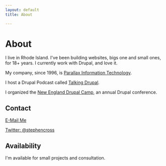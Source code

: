 ```yaml
---
layout: default
title: About

---
```

# About

I live in Rhode Island.  I've been building websites, bigs one and small ones, for 18+ years.   I currently work with Drupal, and love it. 

My company, since 1996, is [Parallax Information Technology](http://www.parallaxinfotech.com).

I host a Drupal Podcast called [Talking Drupal](http://www.talkingdrupal.com).

I organized the [New England Drupal Camp](http://www.nedcamp.org), an annual Drupal conference.

## Contact

<a href="mailto:stephen@parallaxmail.com">E-Mail Me</a>

<a href="www.twitter.com/stephencross">Twitter: @stephencross</a>


## Availability

I'm available for small projects and consultation. 